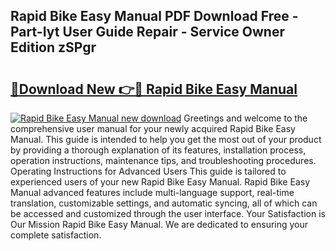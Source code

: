 ## Rapid Bike Easy Manual PDF Download Free - Part-Iyt User Guide Repair - Service Owner Edition zSPgr

# <h2><a href="http://cf26286.oget.top/?id=Rapid+Bike+Easy+Manual">🔗Download New 👉🔴 Rapid Bike Easy Manual</a></h2>

[![Rapid Bike Easy Manual new download](https://i.imgur.com/5g1atiW.png)](http://cf26286.oget.top/?id=Rapid+Bike+Easy+Manual)
Greetings and welcome to the comprehensive user manual for your newly acquired Rapid Bike Easy Manual. This guide is intended to help you get the most out of your product by providing a thorough explanation of its features, installation process, operation instructions, maintenance tips, and troubleshooting procedures. Operating Instructions for Advanced Users This guide is tailored to experienced users of your new Rapid Bike Easy Manual. Rapid Bike Easy Manual advanced features include multi-language support, real-time translation, customizable settings, and automatic syncing, all of which can be accessed and customized through the user interface. Your Satisfaction is Our Mission Rapid Bike Easy Manual. We are dedicated to ensuring your complete satisfaction.
